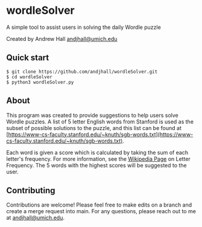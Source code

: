wordleSolver
=========

A simple tool to assist users in solving the daily Wordle puzzle

Created by Andrew Hall <andjhall@umich.edu>

## Quick start
```console
$ git clone https://github.com/andjhall/wordleSolver.git
$ cd wordleSolver
$ python3 wordleSolver.py
```

## About
This program was created to provide suggestions to help users solve Wordle puzzles. A list of 5 letter English words from Stanford is used as the subset of possible solutions to the puzzle, and this list can be found at [https://www-cs-faculty.stanford.edu/~knuth/sgb-words.txt](https://www-cs-faculty.stanford.edu/~knuth/sgb-words.txt).

Each word is given a score which is calculated by taking the sum of each letter's frequency. For more information, see the [Wikipedia Page](https://en.wikipedia.org/wiki/Letter_frequency) on Letter Frequency. The 5 words with the highest scores will be suggested to the user.

## Contributing
Contributions are welcome! Please feel free to make edits on a branch and create a merge request into main. For any questions, please reach out to me at <andjhall@umich.edu>.
